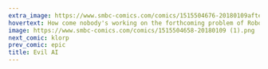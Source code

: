 ```yaml
---
extra_image: https://www.smbc-comics.com/comics/1515504676-20180109after (1).png
hovertext: How come nobody's working on the forthcoming problem of Robot Ennui?
image: https://www.smbc-comics.com/comics/1515504658-20180109 (1).png
next_comic: klorp
prev_comic: epic
title: Evil AI
---
```


